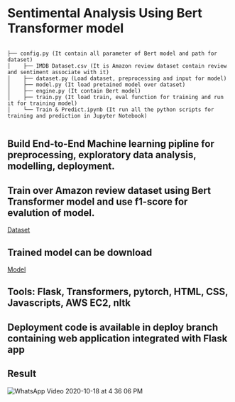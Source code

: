 # Sentimental Analysis Using Bert Transformer model


```

├── config.py (It contain all parameter of Bert model and path for dataset) 
│    ├── IMDB Dataset.csv (It is Amazon review dataset contain review and sentiment associate with it)
│    ├── dataset.py (Load dataset, preprocessing and input for model)
│    ├── model.py (It load pretained model over dataset)
│    ├── engine.py (It contain Bert model)
│    ├── train.py (It load train, eval function for training and run it for training model)
│    └── Train & Predict.ipynb (It run all the python scripts for training and prediction in Jupyter Notebook)


```
## Build End-to-End Machine learning pipline for preprocessing, exploratory data analysis, modelling, deployment. 

## Train over Amazon review dataset using Bert Transformer model and use f1-score for evalution of model. 
[Dataset](https://www.kaggle.com/bittlingmayer/amazonreviews)

## Trained model can be download 
[Model](https://drive.google.com/file/d/10AOBLpnIStJrgtq9yH25XEG6Ml1nCA4h/view?usp=sharing)

## Tools: Flask, Transformers, pytorch, HTML, CSS, Javascripts, AWS EC2, nltk

## Deployment code is available in deploy branch containing web application integrated with Flask app

## Result 
![WhatsApp Video 2020-10-18 at 4 36 06 PM](https://user-images.githubusercontent.com/58046531/96370690-54b99f00-117c-11eb-8f74-b06007d3ddb1.gif)
